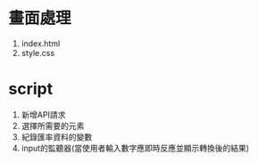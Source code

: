 # 畫面處理

1. index.html
2. style.css

# script

1. 新增API請求
2. 選擇所需要的元素
3. 紀錄匯率資料的變數
4. input的監聽器(當使用者輸入數字應即時反應並顯示轉換後的結果)
